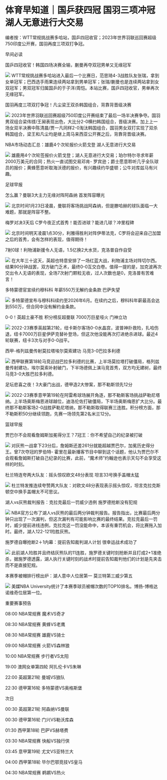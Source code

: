 # 体育早知道｜国乒获四冠 国羽三项冲冠 湖人无意进行大交易

编者按：WTT常规挑战赛多哈站，国乒四冠收官；2023年世界羽联巡回赛超级750印度公开赛，国羽再度三项双打争冠。

早间必读

国乒四冠收官！韩国四场决赛全输，蒯曼再夺双冠男单又无缘冠军

![](https://inews.gtimg.com/news_bt/OnBoZic7JpOpdCX7PmV1J6oiK8A_dgNK3ae6otsmAvJc8AA/1000)
WTT常规挑战赛多哈站进入最后一个比赛日，范思琦4-3战胜队友张瑞，拿到女单冠军；巴西选手雨果连续两站拿到男单冠军；张瑞/蒯曼也是连续两站拿到女双冠军；男双冠军归属国乒的于子洋/周恺。本站比赛，国乒四冠收官，男单再次无缘冠军。

国羽再度三项双打争冠！凡尘梁王双杀韩国组合，背靠背晋级决赛

![](https://inews.gtimg.com/news_bt/ORbHizLGVQjQjQjfPxGB4sxSemIsVhCUYmsONoSpJT7xkAA/1000)
2023年世界羽联巡回赛超级750印度公开赛结束了最后一场半决赛争夺。国羽男双组合梁伟铿/王昶表现出色，大比分2-0横扫韩国组合，晋级决赛。加上上一场女双半决赛中陈清晨/贾一凡同样2-0淘汰韩国组合，国羽男女双打实现了双杀韩国组合，梁王和凡尘均是继上周马来西亚公开赛之后，背靠背晋级决赛。

NBA市场动态汇总：雄鹿4个次轮报价火箭戈登 湖人无意进行大交易

![](https://inews.gtimg.com/news_bt/O_XVrZ8S1ssvSFf0rU7dhyUkL9koSqV7AFxhRpYNOaq9YAA/1000)
雄鹿用4个次轮签报价火箭戈登；湖人无意进行大交易；珀尔特尔寻求年薪2000万美元的合同；热火一直试图交易邓肯-
罗宾逊；爵士愿意聆听几乎全队球员的报价；黄蜂愿意听取海沃德的报价，有兴趣续约华盛顿；公牛对库兹马有兴趣。

足球早报

怎么赢？曼联3大主力无缘对阵阿森纳 首发阵容曝光

![](https://inews.gtimg.com/news_bt/OpmFOTkK5IJ8O4dXW4ftIdT86rVDaD9xYb9TlLC8pRVPIAA/1000)
北京时间1月23日凌晨，曼联将客场挑战阿森纳，但是滕哈赫的球队面临一大难题，那就是阵容不整。

梅罗对决3天后 C罗今夜正式首秀！能否进球？能进几球？冲里程碑

![](https://inews.gtimg.com/news_bt/O2B7PpsobpJbSfOw7dhTo_ZaqcsLKPiLnljjwczXn9JwgAA/1000)
北京时间明天凌晨1点30分，利雅得胜利对阵伊蒂法克，C罗将会迎来自己加盟之后的首秀，会有怎样的表现，值得期待！

7射0球！利物浦新援令人无语，1.5亿换2大水货，克洛普自作自受

![](https://inews.gtimg.com/news_bt/OkbFiOkoRpkk9YQP76O4-C-gH90RN-tF0e-9vSGO_iu5AAA/1000)
在大年三十这天，英超也特意安排了一场红蓝大战，利物浦主场对阵切尔西。结果90分钟战罢，双方破门乏术，最终0-0互交白卷。值得一提的是，加克波再次交出令人无语的表现，全场7次射门颗粒无收，过人次数也是0，克洛普有苦难言！

多特蒙德官宣续约穆科科 年薪550万无解约金条款 巴萨失望

![](https://inews.gtimg.com/news_bt/OVtSdszlPbwLy3TUnZblz049b4p_m-L-Y7RNuqxJYkvSkAA/1000)
多特蒙德宣布与穆科科续约至2026年6月。在续约之后，穆科科年薪最高会达到550万，但合同中没有解约金条款。

0-0！英超土豪不胜 积分榜反超曼联 7000万巨星哑火 门神立功

![](https://inews.gtimg.com/news_bt/OQTN9sZgsY2XQVGc7gdTZjqnH87IoN8x2c8Wj-ogQgO3sAA/1000)
2022-23赛季英超第21轮，纽卡斯尔客场0-0水晶宫，波普神扑救险，扎哈伤退，纽卡7000万巨星伊萨克替补登场，但这次他没能再次打进绝杀进球。最近4轮联赛，纽卡3次与对手0-0战平。

西甲-格列兹曼传射莫拉塔埃尔莫索建功 马竞3-0巴拉多利德

![](https://inews.gtimg.com/news_bt/OGeAAv5xGWXTzjQd3hjdahyK5dGa3p8beEX0udx4eImKgAA/1000)
西甲联赛第18轮马竞迎战巴拉多利德的比赛，上半场莫拉塔打破僵局，格列兹曼传射建功，埃尔莫索补射破门，下半场德佩上演马竞首秀，双方均无建树，最终马竞3-0大胜巴拉多利德。

足坛悲喜之夜！3大豪门出战，德甲造2大惨案，那不勒斯领先12分

![](https://inews.gtimg.com/news_bt/OWy-8ZTRTSTbaIWqrw72ojK2X_-SnsSele-Vee-J_0sdQAA/1000)
2022-23赛季意甲第19轮在阿雷希球场展开角逐，那不勒斯客场挑战萨勒尼塔纳。上半场奥斯梅恩进球越位，迪洛伦佐打破僵局，下半场奥斯梅恩扩大比分。最终那不勒斯客场2-0战胜萨勒尼塔纳，那不勒斯取得联赛三连胜。积分榜方面，那不勒斯积50分继续领跑，先赛一场领先第2名米兰12分。

篮球早报

贾巴尔不会观看詹姆斯加冕得分王？7冠王：你不希望自己的纪录被打破

![](https://inews.gtimg.com/news_bt/Oz8BFbMxvRHEFGgIFf_Pfec6qaqSlyLSjrW7r6RoKQCwIAA/1000)
对灰熊一战拿下23分后，詹姆斯还差261分就能超越贾巴尔，加冕历史得分王。曾7次夺冠的罗伯特-
霍里在最新播客节目中聊到这个话题，他认为贾巴尔不会观看詹姆斯打破自己纪录的比赛，此前，“魔术师”约翰逊也表示天勾不会享受这样的时刻。

杜兰特连夸两大队友：摇头惊叹欧文48分表现 坦言33号换手盖帽太猛

![](https://inews.gtimg.com/newsapp_bt/0/15622427282/1000)
杜兰特发推连续夸赞两大队友：对欧文48分表现表示摇头惊叹，坦言克拉克斯顿空中换手盖帽太不可思议。

湖人vs灰熊裁判报告：克拉克最后一罚威少违例 施罗德抢断没有犯规

![](https://inews.gtimg.com/news_bt/O5X_EKfeBeNk6MCA0J0bXk9G_f1bmDd2BjGwigBU1O-gQAA/1000)
NBA官方公布了湖人vs灰熊的最后两分钟裁判报告。报告指出，比赛最后两分钟只出现了一次漏判，但这次漏判有可能影响比赛的最终结果。克拉克最后一罚时，威少提前进线违例，克拉克这一罚没能命中，本该有重罚机会，将比赛拖入加时。最终，湖人122-121险胜灰熊。

施罗德自曝抢断2＋1内幕：提前告知裁判湖人计划 很幸运战术成功了

![](https://inews.gtimg.com/news_bt/O9uuXyjKht_nmjTRGkrvSAOR6wFQBxvjpjwMkfzkQ-tiAAA/1000)
此前湖人险胜并且终结灰熊队的11连胜，施罗德关键时刻抢断并且打成2+1准绝杀，据施罗德透露，湖人执行关键时刻的战术时提前告知裁判他们的计划是先夹击而不是直接犯规。

本赛季被帽排行榜出炉：湖人意中人位居第一 莫兰特第三威少第五

![](https://inews.gtimg.com/news_bt/OaTeWfbAV26lf5Ce3IwnHBtn66V6Us2wBOVDEr1g9QyeMAA/1000)
美媒NBA University统计了本赛季球员被帽次数的TOP10排名。博扬-博格达诺维奇位居第一位。

重要赛事预告

08:00 NBA常规赛 魔术VS奇才

08:30 NBA常规赛 黄蜂VS老鹰

08:30 NBA常规赛 雄鹿VS骑士

09:00 NBA常规赛 火箭VS森林狼

10:00 NBA常规赛 步行者VS太阳

19:00 澳网女单第四轮 阿扎伦卡VS朱琳

22:00 英超第21轮 曼城VS狼队

22:30 德甲第16轮 多特蒙德VS奥格斯堡

次日

00:30 英超第21轮 阿森纳VS曼联

00:30 德甲第16轮 门兴VS勒沃库森

01:30 西甲第18轮 巴萨VS赫塔费

03:30 NBA常规赛 快船VS独行侠

03:45 意甲第19轮 尤文VS亚特兰大

04:00 西甲第18轮 毕尔巴鄂竞技VS皇马

04:30 NBA常规赛 鹈鹕VS热火

